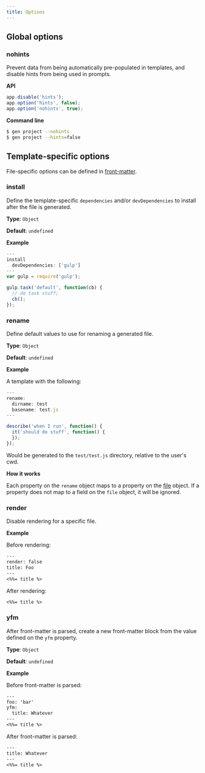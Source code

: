 ```yaml
---
title: Options
---
```


## Global options

### nohints

Prevent data from being automatically pre-populated in templates, and disable hints from being used in prompts.

**API**

```js
app.disable('hints');
app.option('hints', false);
app.option('nohints', true);
```

**Command line**

```sh
$ gen project --nohints
$ gen project --hints=false
```

## Template-specific options

File-specific options can be defined in [front-matter](front-matter.md).

### install

Define the template-specific `dependencies` and/or `devDependencies` to install after the file is generated.

**Type**: `Object`

**Default**: `undefined`

**Example**

```js
---
install
  devDependencies: ['gulp']
---
var gulp = require('gulp');

gulp.task('default', function(cb) {
  // do task stuff;
  cb();
});
```

### rename

Define default values to use for renaming a generated file.

**Type**: `Object`

**Default**: `undefined`

**Example**

A template with the following:

```js
---
rename:
  dirname: test
  basename: test.js
---

describe('when I run', function() {
  it('should do stuff', function() {
  });
});
```

Would be generated to the `test/test.js` directory, relative to the user's cwd.

**How it works**

Each property on the `rename` object maps to a property on the [file](file.md) object. If a property does not map to a field on the `file` object, it will be ignored.


### render

Disable rendering for a specific file.

**Example**

Before rendering:

```handlebars
---
render: false
title: Foo
---
<%%= title %>
```

After rendering:

```handlebars
<%%= title %>
```

### yfm

After front-matter is parsed, create a new front-matter block from the value defined on the `yfm` property.

**Type**: `Object`

**Default**: `undefined`

**Example**

Before front-matter is parsed:

```handlebars
---
foo: 'bar'
yfm: 
  title: Whatever
---
<%%= title %>
```


After front-matter is parsed:

```handlebars
---
title: Whatever
---
<%%= title %>
```
